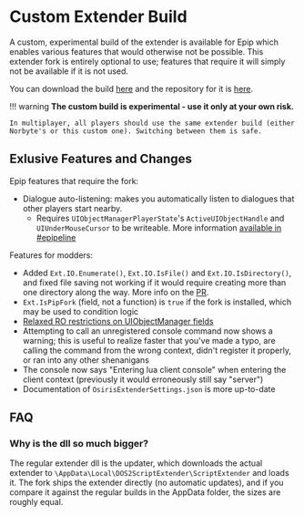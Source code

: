 # Custom Extender Build
A custom, experimental build of the extender is available for Epip which enables various features that would otherwise not be possible. This extender fork is entirely optional to use; features that require it will simply not be available if it is not used.

You can download the build [here](https://drive.google.com/file/d/12KfrJ_ooeSOMDkkaulh-8l1rGskLGvXg/view?usp=drive_link) and the repository for it is [here](https://github.com/Pinewoodpip/ositools/tree/pip).

!!! warning
    **The custom build is experimental - use it only at your own risk.**

    In multiplayer, all players should use the same extender build (either Norbyte's or this custom one). Switching between them is safe.

## Exlusive Features and Changes

Epip features that require the fork:

- Dialogue auto-listening: makes you automatically listen to dialogues that other players start nearby.
    - Requires `UIObjectManagerPlayerState`'s `ActiveUIObjectHandle` and `UIUnderMouseCursor` to be writeable. More information [available in #epipeline](https://discord.com/channels/607369048929468456/1109024195528118282/1156471924675858443)

Features for modders:

- Added `Ext.IO.Enumerate()`, `Ext.IO.IsFile()` and `Ext.IO.IsDirectory()`, and fixed file saving not working if it would require creating more than one directory along the way. More info on the [PR](https://github.com/Norbyte/ositools/pull/130).
- `Ext.IsPipFork` (field, not a function) is `true` if the fork is installed, which may be used to condition logic
- [Relaxed RO restrictions on UIObjectManager fields](https://github.com/Norbyte/ositools/commit/acee921d406725ce61dd4121b031dc209a91a9cc)
- Attempting to call an unregistered console command now shows a warning; this is useful to realize faster that you've made a typo, are calling the command from the wrong context, didn't register it properly, or ran into any other shenanigans
- The console now says "Entering lua client console" when entering the client context (previously it would erroneously still say "server")
- Documentation of `OsirisExtenderSettings.json` is more up-to-date

## FAQ

### Why is the dll so much bigger?

The regular extender dll is the updater, which downloads the actual extender to `\AppData\Local\DOS2ScriptExtender\ScriptExtender` and loads it. The fork ships the extender directly (no automatic updates), and if you compare it against the regular builds in the AppData folder, the sizes are roughly equal.